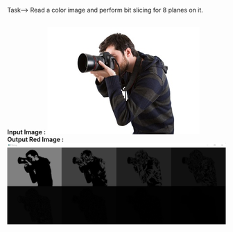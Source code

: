 Task--> Read a color image and perform bit slicing for 8 planes on it.  
<br />

**Input Image :**
![](img.jpeg)
<br />
**Output Red Image :**
![](output_img.png)

